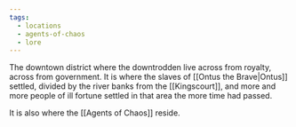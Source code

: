 ```yaml
---
tags:
  - locations
  - agents-of-chaos
  - lore
---
```

The downtown district where the downtrodden live across from royalty, across from government. It is where the slaves of [[Ontus the Brave|Ontus]] settled, divided by the river banks from the [[Kingscourt]], and more and more people of ill fortune settled in that area the more time had passed. 

It is also where the [[Agents of Chaos]] reside.